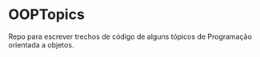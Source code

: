 # OOPTopics
Repo para escrever trechos de código de alguns tópicos de Programação orientada a objetos.
